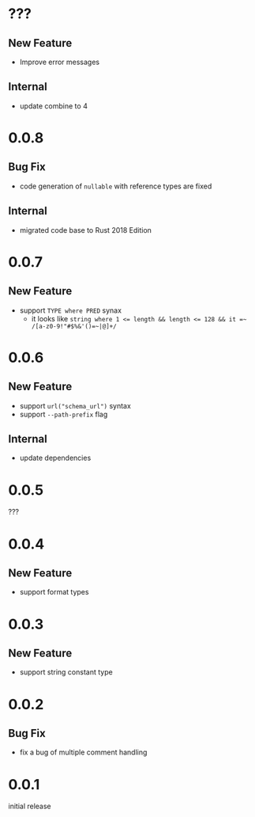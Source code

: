 # ???
## New Feature

* Improve error messages

## Internal

* update combine to 4

# 0.0.8
## Bug Fix

* code generation of `nullable` with reference types are fixed

## Internal

* migrated code base to Rust 2018 Edition


# 0.0.7
## New Feature

* support `TYPE where PRED` synax
  + it looks like `string where 1 <= length && length <= 128 && it =~ /[a-z0-9!"#$%&'()=~|@]+/`

# 0.0.6
## New Feature

* support `url("schema_url")` syntax
* support `--path-prefix` flag

## Internal

* update dependencies

# 0.0.5

???

# 0.0.4
## New Feature

* support format types

# 0.0.3
## New Feature

* support string constant type

# 0.0.2
## Bug Fix

* fix a bug of multiple comment handling

# 0.0.1
initial release
